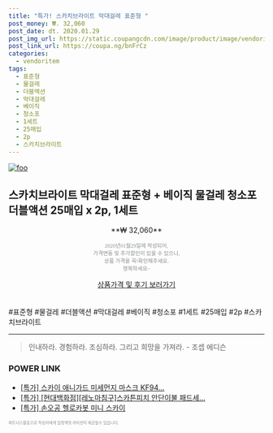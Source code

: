 ```yaml
--- 
title: "특가! 스카치브라이트 막대걸레 표준형 " 
post_money: ₩. 32,060 
post_date: dt. 2020.01.29 
post_img_url: https://static.coupangcdn.com/image/product/image/vendoritem/2019/03/08/3540099740/5d42dd25-629e-4206-a0cf-eb2da54e7c52.jpg 
post_link_url: https://coupa.ng/bnFrCz 
categories: 
  - vendoritem 
tags: 
  - 표준형 
  - 물걸레 
  - 더블액션 
  - 막대걸레 
  - 베이직 
  - 청소포 
  - 1세트 
  - 25매입 
  - 2p 
  - 스카치브라이트 
--- 
```

[![foo](https://static.coupangcdn.com/image/product/image/vendoritem/2019/03/08/3540099740/5d42dd25-629e-4206-a0cf-eb2da54e7c52.jpg)](https://coupa.ng/bnFrCz) 

## 스카치브라이트 막대걸레 표준형 + 베이직 물걸레 청소포 더블액션 25매입 x 2p, 1세트 
<p style="text-align: center;">**₩ 32,060**</p> 
<p style="text-align: center;"><span style="color: #898c8f; font-family: Georgia,Times,serif; font-size: 0.75em;">2020년01월29일에 작성되어, <br>가격변동 및 추가할인이 있을 수 있으니,<br> 상품 가격을 꼭!확인해주세요.<br>행복하세요~</span> 
</p>	 
<div markdown="0" style="text-align: center;"><a href="https://coupa.ng/bnFrCz" class="btn btn--success">상품가격 및 후기 보러가기</a></div> 
<br><br> 
  #표준형 #물걸레 #더블액션 #막대걸레 #베이직 #청소포 #1세트 #25매입 #2p #스카치브라이트 
<hr> 

> 인내하라. 경험하라. 조심하라. 그리고 희망을 가져라. - 조셉 에디슨 


### POWER LINK

* <a href="https://blog.naver.com/santokki14/221788082345" target="_blank">[특가] 스카이 애니가드 미세먼지 마스크 KF94...</a>
* <a href="https://blog.naver.com/santokki14/221789650882" target="_blank">[특가] [현대백화점][레노마침구]스카튼피치 안단이불 패드세...</a>
* <a href="https://blog.naver.com/sakai111/221786505393" target="_blank">[특가] 손오공 헬로카봇 미니 스카이</a>

<span style="color: #898c8f; font-family: Georgia,Times,serif; font-size: 0.55em;">파트너스활동으로 작성자에게 일정액의 커미션이 제공될수 있습니다.</span> 
